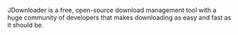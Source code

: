 JDownloader is a free, open-source download management tool with a huge community of developers that makes downloading as easy and fast as it should be.
